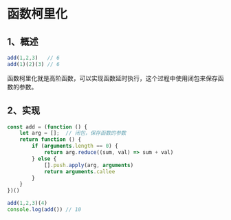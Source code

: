 # 函数柯里化

## 1、概述

```js
add(1,2,3)   // 6
add(1)(2)(3) // 6
```

函数柯里化就是高阶函数，可以实现函数延时执行，这个过程中使用闭包来保存函数的参数。

## 2、实现

```js
const add = (function () {
    let arg = [];  // 闭包，保存函数的参数
    return function () {
        if (arguments.length == 0) {
            return arg.reduce((sum, val) => sum + val)
        } else {
            [].push.apply(arg, arguments)
            return arguments.callee
        }
    }
})()

add(1,2,3)(4)
console.log(add()) // 10
```
